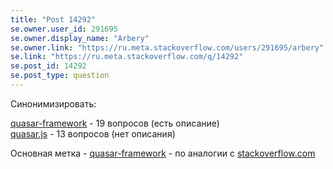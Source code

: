```yaml
---
title: "Post 14292"
se.owner.user_id: 291695
se.owner.display_name: "Arbery"
se.owner.link: "https://ru.meta.stackoverflow.com/users/291695/arbery"
se.link: "https://ru.meta.stackoverflow.com/q/14292"
se.post_id: 14292
se.post_type: question
---
```

<p>Синонимизировать:</p>
<p><a href="https://ru.stackoverflow.com/questions/tagged/quasar-framework" class="s-tag post-tag" title="показать вопросы с меткой [quasar-framework]" aria-label="показать вопросы с меткой [quasar-framework]" rel="tag" aria-labelledby="tag-quasar-framework-tooltip-container" data-tag-menu-origin="Unknown">quasar-framework</a> - 19 вопросов (есть описание)<br />
<a href="https://ru.stackoverflow.com/questions/tagged/quasar.js" class="s-tag post-tag" title="показать вопросы с меткой [quasar.js]" aria-label="показать вопросы с меткой [quasar.js]" rel="tag" aria-labelledby="tag-quasar.js-tooltip-container" data-tag-menu-origin="Unknown">quasar.js</a> - 13 вопросов (нет описания)</p>
<p>Основная метка - <a href="https://ru.stackoverflow.com/questions/tagged/quasar-framework" class="s-tag post-tag" title="показать вопросы с меткой [quasar-framework]" aria-label="показать вопросы с меткой [quasar-framework]" rel="tag" aria-labelledby="tag-quasar-framework-tooltip-container" data-tag-menu-origin="Unknown">quasar-framework</a> - по аналогии c <a href="https://stackoverflow.com/questions/tagged/quasar-framework">stackoverflow.com</a></p>
